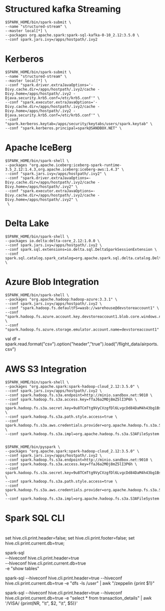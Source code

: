 
# Structured kafka Streaming
```shell
$SPARK_HOME/bin/spark-submit \
--name "structured-stream" \
--master local[*] \
--packages org.apache.spark:spark-sql-kafka-0-10_2.12:3.5.0 \
--conf spark.jars.ivy=/apps/hostpath/.ivy2 
```

# Kerberos
```shell
$SPARK_HOME/bin/spark-submit \
--name "structured-stream" \
--master local[*] \
--conf "spark.driver.extraJavaOptions='-Divy.cache.dir=/apps/hostpath/.ivy2/cache -Divy.home=/apps/hostpath/.ivy2 -Djava.security.krb5.conf=/etc/krb5.conf'" \
--conf "spark.executor.extraJavaOptions='-Divy.cache.dir=/apps/hostpath/.ivy2/cache -Divy.home=/apps/hostpath/.ivy2 -Djava.security.krb5.conf=/etc/krb5.conf'" \
--conf "spark.kerberos.keytab=/apps/security/keytabs/users/spark.keytab" \
--conf "spark.kerberos.principal=spark@SANDBOX.NET" \
```

# Apache IceBerg 
```shell
$SPARK_HOME/bin/spark-shell \
--packages "org.apache.iceberg:iceberg-spark-runtime-3.5_2.12:1.4.3,org.apache.iceberg:iceberg-aws:1.4.3" \
--conf "spark.jars.ivy=/apps/hostpath/.ivy2" \
--conf "spark.driver.extraJavaOptions=-Divy.cache.dir=/apps/hostpath/.ivy2/cache -Divy.home=/apps/hostpath/.ivy2" \
--conf "spark.executor.extraJavaOptions=-Divy.cache.dir=/apps/hostpath/.ivy2/cache -Divy.home=/apps/hostpath/.ivy2" \
 \
```

# Delta Lake
```shell
$SPARK_HOME/bin/spark-shell \
--packages io.delta:delta-core_2.12:1.0.0 \
--conf spark.jars.ivy=/apps/hostpath/.ivy2 \
--conf spark.sql.extensions=io.delta.sql.DeltaSparkSessionExtension \
--conf spark.sql.catalog.spark_catalog=org.apache.spark.sql.delta.catalog.DeltaCatalog \
```

# Azure Blob Integration
```shell
$SPARK_HOME/bin/spark-shell \
--packages "org.apache.hadoop:hadoop-azure:3.3.1" \
--conf spark.jars.ivy=/apps/hostpath/.ivy2 \
--conf "spark.hadoop.fs.defaultFS=wasb://warehouse@devstoreaccount1" \
--conf "spark.hadoop.fs.azure.account.key.devstoreaccount1.blob.core.windows.net=Eby8vdM02xNOcqFlqUwJPLlmEtlCDXJ1OUzFT50uSRZ6IFsuFq2UVErCz4I6tq/K1SZFPTOtr/KBHBeksoGMGw==" \
--conf "spark.hadoop.fs.azure.storage.emulator.account.name=devstoreaccount1"
```

val df = spark.read.format("csv").option("header","true").load("/flight_data/airports.csv")


# AWS S3 Integration
```shell
$SPARK_HOME/bin/spark-shell \
--packages "org.apache.spark:spark-hadoop-cloud_2.12:3.5.0" \
--conf spark.jars.ivy=/apps/hostpath/.ivy2 \
--conf spark.hadoop.fs.s3a.endpoint=http://minio.sandbox.net:9010 \
--conf spark.hadoop.fs.s3a.access.key=ffaJ6a2MOj8mZ5lI3P6h \
--conf spark.hadoop.fs.s3a.secret.key=9u8TCmTtg9VyCVzgfDl6LvgcDd84DaM4h43bg1Bs \
--conf spark.hadoop.fs.s3a.path.style.access=true \
--conf spark.hadoop.fs.s3a.aws.credentials.provider=org.apache.hadoop.fs.s3a.SimpleAWSCredentialsProvider \
--conf spark.hadoop.fs.s3a.impl=org.apache.hadoop.fs.s3a.S3AFileSystem


$SPARK_HOME/bin/pyspark \
--packages "org.apache.spark:spark-hadoop-cloud_2.12:3.5.0" \
--conf spark.jars.ivy=/apps/hostpath/.ivy2 \
--conf spark.hadoop.fs.s3a.endpoint=http://minio.sandbox.net:9010 \
--conf spark.hadoop.fs.s3a.access.key=ffaJ6a2MOj8mZ5lI3P6h \
--conf spark.hadoop.fs.s3a.secret.key=9u8TCmTtg9VyCVzgfDl6LvgcDd84DaM4h43bg1Bs \
--conf spark.hadoop.fs.s3a.path.style.access=true \
--conf spark.hadoop.fs.s3a.aws.credentials.provider=org.apache.hadoop.fs.s3a.SimpleAWSCredentialsProvider \
--conf spark.hadoop.fs.s3a.impl=org.apache.hadoop.fs.s3a.S3AFileSystem

```

#
# Spark SQL CLI
#

set hive.cli.print.header=false;
set hive.cli.print.footer=false;
set hive.cli.print.current.db=true;

spark-sql \
--hiveconf hive.cli.print.header=true \
--hiveconf hive.cli.print.current.db=true \
-e "show tables"

spark-sql --hiveconf hive.cli.print.header=true --hiveconf hive.cli.print.current.db=true -e "dfs -ls /user" | awk "/zeppelin {print $1}"

spark-sql --hiveconf hive.cli.print.header=true --hiveconf hive.cli.print.current.db=true -e "select * from transaction_details" | awk '/VISA/ {print(NR, "\t", $2, "\t", $5)}'


